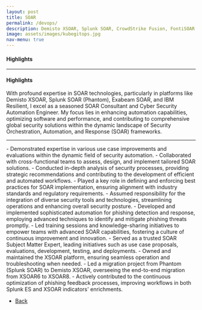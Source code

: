 ```yaml
---
layout: post
title: SOAR
permalink: /devops/
description: Demisto XSOAR, Splunk SOAR, CrowdStrike Fusion, FontiSOAR 
image: assets/images/kubegitops.jpg
nav-menu: true
---
```

<h4>Highlights</h4>
<div class="table-wrapper">
  
</div>
<hr class="major" />  
<h4>Highlights</h4>
<div class="table-wrapper">
 <p>With profound expertise in SOAR technologies, particularly in platforms like Demisto XSOAR, Splunk SOAR (Phantom), Exabeam SOAR, and IBM Resilient, I excel as a seasoned SOAR Consultant and Cyber Security Automation Engineer. My focus lies in enhancing automation capabilities, optimizing software and performance, and contributing to comprehensive global security solutions within the dynamic landscape of Security Orchestration, Automation, and Response (SOAR) frameworks.</p>
</div>
<hr class="major" />  
- Demonstrated expertise in various use case improvements and evaluations within the dynamic field of security automation.
- Collaborated with cross-functional teams to assess, design, and implement tailored SOAR solutions.  
- Conducted in-depth analysis of security processes, providing strategic recommendations and contributing to the development of efficient and automated workflows. 
- Played a key role in defining and enforcing best practices for SOAR implementation, ensuring alignment with industry standards and regulatory requirements. 
- Assumed responsibility for the integration of diverse security tools and technologies, streamlining operations and enhancing overall security posture.  
- Developed and implemented sophisticated automation for phishing detection and response, employing advanced techniques to identify and mitigate phishing threats promptly.
- Led training sessions and knowledge-sharing initiatives to empower teams with advanced SOAR capabilities, fostering a culture of continuous improvement and innovation.  
- Served as a trusted SOAR Subject Matter Expert, leading initiatives such as use case proposals, evaluations, development, testing, and deployments.  
- Owned and maintained the XSOAR platform, ensuring seamless operation and troubleshooting when needed.  
- Led a migration project from Phantom (Splunk SOAR) to Demisto XSOAR, overseeing the end-to-end migration from XSOAR6 to XSOAR8.  
- Actively contributed to the continuous optimization of phishing feedback processes, improving workflows in both Splunk ES and XSOAR indicators' enrichments.


<ul class="actions">
<li><a href="/" class="button next scrolly">Back</a></li>
</ul>

